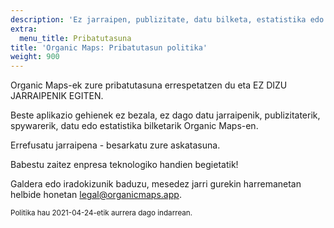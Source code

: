 ```yaml
---
description: 'Ez jarraipen, publizitate, datu bilketa, estatistika edo spywarerik'
extra:
  menu_title: Pribatutasuna
title: 'Organic Maps: Pribatutasun politika'
weight: 900
---
```


Organic Maps-ek zure pribatutasuna errespetatzen du eta EZ DIZU JARRAIPENIK
EGITEN.

Beste aplikazio gehienek ez bezala, ez dago datu jarraipenik,
publizitaterik, spywarerik, datu edo estatistika bilketarik Organic Maps-en.

Errefusatu jarraipena - besarkatu zure askatasuna.

Babestu zaitez enpresa teknologiko handien begietatik!

Galdera edo iradokizunik baduzu, mesedez jarri gurekin harremanetan helbide
honetan [legal@organicmaps.app](mailto:legal@organicmaps.app).

<sub>Politika hau 2021-04-24-etik aurrera dago indarrean.</sub>
